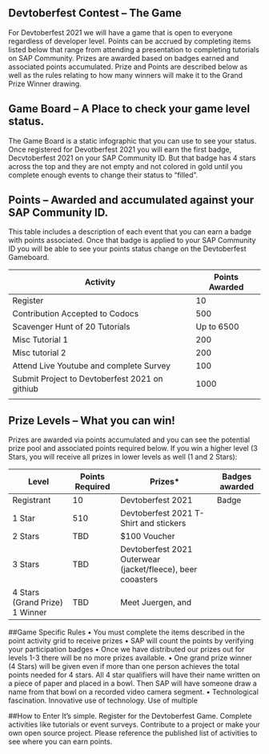 ## Devtoberfest Contest – The Game
For Devtoberfest 2021 we will have a game that is open to everyone regardless of developer level.  Points can be accrued by completing items listed below that range from attending a presentation to completing tutorials on SAP Community. Prizes are awarded based on badges earned and associated points accumulated.  Prize and Points are described below as well as the rules relating to how many winners will make it to the Grand Prize Winner drawing.

## Game Board – A Place to check your game level status.
The Game Board is a static infographic that you can use to see your status.  Once registered for Devotberfest 2021 you will earn the first badge, Decvtoberfest 2021 on your SAP Community ID. But that badge has 4 stars across the top and they are not empty and not colored in gold until you complete enough events to change their status to “filled”.  

## Points – Awarded and accumulated against your SAP Community ID.
This table includes a description of each event that you can earn a badge with points associated.  Once that badge is applied to your SAP Community ID you will be able to see your points status change on the Devtoberfest Gameboard.


| Activity	| Points Awarded |
|---|---|
| Register	| 10 |
|Contribution Accepted to Codocs |	500 |
|Scavenger Hunt of 20 Tutorials <link> |	Up to 6500 |
|Misc Tutorial 1	| 200 |
|Misc tutorial 2	| 200 |
|Attend Live Youtube and complete Survey | 100 |
|Submit Project to Devtoberfest 2021 on githiub	| 1000 |
| | |	

## Prize Levels – What you can win!
Prizes are awarded via points accumulated and you can see the potential prize pool and associated points required below.  If you win a higher level (3 Stars, you will receive all prizes in lower levels as well (1 and 2 Stars):

| Level	| Points Required	| Prizes*	| Badges awarded |
|---|---|---|---|
|Registrant	| 10	| Devtoberfest 2021 | Badge	| Devtoberfest 2021 |
|1 Star	| 510	| Devtoberfest 2021 T-Shirt and stickers |	
|2 Stars | TBD | $100 Voucher |	
|3 Stars | TBD| Devtoberfest 2021 Outerwear  (jacket/fleece), beer cooasters |
|4 Stars (Grand Prize) 1 Winner	| TBD|	Meet Juergen,	and |



##Game Specific Rules
•	You must complete the items described in the point activity grid to receive prizes
•	SAP will count the points by verifying your participation badges
•	Once we have distributed our prizes out for levels 1-3 there will be no more prizes available.
•	One grand prize winner (4 Stars) will be given even if more than one person achieves the total points needed for 4 stars.  All 4 star qualifiers will have their name written on a piece of paper and placed in a bowl. Then SAP will have someone draw a name from that bowl on a recorded video camera segment.
•	Technological fascination. Innovative use of technology. Use of multiple 

##How to Enter
It’s simple.  Register for the Devtoberfest Game.  Complete activities like tutorials or event surveys.  Contribute to a project or make your own open source project.  Please reference the published list of activities to see where you can earn points.
